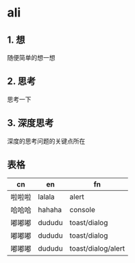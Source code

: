 # ali

## 1. 想
随便简单的想一想

## 2. 思考
思考一下

## 3. 深度思考
深度的思考问题的关键点所在

## 表格
| cn  | en     | fn      |
| --- | ------ | ------- |
| 啦啦啦 | lalala | alert   |
| 哈哈哈 | hahaha | console |
| 嘟嘟嘟 | dududu | toast/dialog  |
| 嘟嘟嘟 | dududu | toast/dialog  |
| 嘟嘟嘟 | dududu | toast/dialog/alert  |
